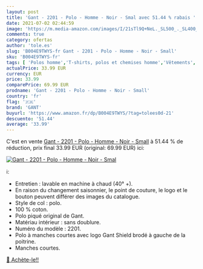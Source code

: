 ```yaml
---
layout: post
title: 'Gant - 2201 - Polo - Homme - Noir - Smal avec 51.44 % rabais '
date: 2021-07-02 02:44:59
image: 'https://m.media-amazon.com/images/I/21sTl9Q+NeL._SL500_._SL400_.jpg'
comments: true
category: ofertas
author: 'tole.es'
slug: 'B004E9TWYS-fr Gant - 2201 - Polo - Homme - Noir - Small'
sku: 'B004E9TWYS-fr'
tags: [ 'Polos homme','T-shirts, polos et chemises homme','Vêtements','Vêtements homme','gant', ]
actualPrice: 33.99 EUR
currency: EUR
price: 33.99
comparePrice: 69.99 EUR
prodname: 'Gant - 2201 - Polo - Homme - Noir - Small'
country: 'fr'
flag: '🇫🇷'
brand: 'GANT'
buyurl: 'https://www.amazon.fr/dp/B004E9TWYS/?tag=tolees0d-21'
descuento: '51.44'
average: '33.99'
---
```


C'est en vente [Gant - 2201 - Polo - Homme - Noir - Small](https://www.amazon.fr/dp/B004E9TWYS/?tag=tolees0d-21)  à  51.44 % de réduction, prix final  33.99 EUR (original: 69.99 EUR) ici:

[![Gant - 2201 - Polo - Homme - Noir - Smal](https://m.media-amazon.com/images/I/21sTl9Q+NeL._SL500_._SL400_.jpg)](https://www.amazon.fr/dp/B004E9TWYS/?tag=tolees0d-21)

ℹ️:

- Entretien : lavable en machine à chaud (40° +).
- En raison du changement saisonnier, le point de couture, le logo et le bouton peuvent différer des images du catalogue.
- Style de col : polo.
- 100 % coton.
- Polo piqué original de Gant.
- Matériau intérieur : sans doublure.
- Numéro du modèle : 2201.
- Polo à manches courtes avec logo Gant Shield brodé à gauche de la poitrine.
- Manches courtes.

[🛒 Achète-le!!](https://www.amazon.fr/dp/B004E9TWYS/?tag=tolees0d-21)
